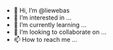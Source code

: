 - 👋 Hi, I’m @liewebas
- 👀 I’m interested in ...
- 🌱 I’m currently learning ...
- 💞️ I’m looking to collaborate on ...
- 📫 How to reach me ...

<!---
liewebas/liewebas is a ✨ special ✨ repository because its `README.md` (this file) appears on your GitHub profile.
You can click the Preview link to take a look at your changes.
--->
